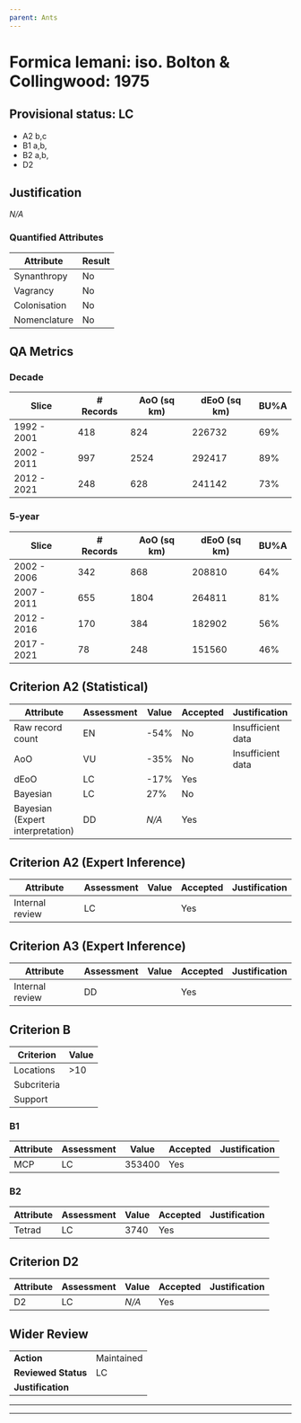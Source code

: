```yaml
---
parent: Ants
---
```

# Formica lemani: iso. Bolton & Collingwood: 1975
## Provisional status: LC
- A2 b,c
- B1 a,b, 
- B2 a,b, 
- D2

## Justification
*N/A*
### Quantified Attributes
|Attribute|Result|
|---|---|
|Synanthropy|No|
|Vagrancy|No|
|Colonisation|No|
|Nomenclature|No|
## QA Metrics
### Decade
| Slice | # Records | AoO (sq km) | dEoO (sq km) |BU%A |
|---|---|---|---|---|
|1992 - 2001|418|824|226732|69%|
|2002 - 2011|997|2524|292417|89%|
|2012 - 2021|248|628|241142|73%|
### 5-year
| Slice | # Records | AoO (sq km) | dEoO (sq km) |BU%A |
|---|---|---|---|---|
|2002 - 2006|342|868|208810|64%|
|2007 - 2011|655|1804|264811|81%|
|2012 - 2016|170|384|182902|56%|
|2017 - 2021|78|248|151560|46%|
## Criterion A2 (Statistical)
|Attribute|Assessment|Value|Accepted|Justification
|---|---|---|---|---|
|Raw record count|EN|-54%|No|Insufficient data|
|AoO|VU|-35%|No|Insufficient data|
|dEoO|LC|-17%|Yes||
|Bayesian|LC|27%|No||
|Bayesian (Expert interpretation)|DD|*N/A*|Yes||
## Criterion A2 (Expert Inference)
|Attribute|Assessment|Value|Accepted|Justification
|---|---|---|---|---|
|Internal review|LC||Yes||
## Criterion A3 (Expert Inference)
|Attribute|Assessment|Value|Accepted|Justification
|---|---|---|---|---|
|Internal review|DD||Yes||
## Criterion B
|Criterion| Value|
|---|---|
|Locations|>10|
|Subcriteria||
|Support||
### B1
|Attribute|Assessment|Value|Accepted|Justification
|---|---|---|---|---|
|MCP|LC|353400|Yes||
### B2
|Attribute|Assessment|Value|Accepted|Justification
|---|---|---|---|---|
|Tetrad|LC|3740|Yes||
## Criterion D2
|Attribute|Assessment|Value|Accepted|Justification
|---|---|---|---|---|
|D2|LC|*N/A*|Yes||
## Wider Review
|  |  |
|---|---|
|**Action**|Maintained|
|**Reviewed Status**|LC|
|**Justification**||
---
 ---
 <br><br>
 
